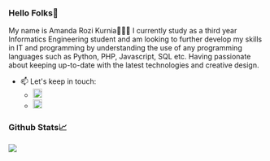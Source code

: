 ### Hello Folks👋

My name is Amanda Rozi Kurnia👩🏻‍💻 I currently study as a third year Informatics Engineering student and am looking to further develop my skills in IT and programming by understanding the use of any programming languages such as Python, PHP, Javascript, SQL etc. Having passionate about keeping up-to-date with the latest technologies and creative design.

<!-- - 🔭 I’m currently working on ...
- 🌱 I’m currently learning ...
- 👯 I’m looking to collaborate on ...
- 🤔 I’m looking for help with ...
- 💬 Ask me about ... -->
- 📫 Let's keep in touch:
  - <a href="https://instagram.com/yashmanda" target="_blank"><img src="https://upload.wikimedia.org/wikipedia/commons/thumb/a/a5/Instagram_icon.png/600px-Instagram_icon.png" alt="instagram-icon" width="18"></a>
  - <a href="amandarozikurnia@gmail.com" target="_blank"><img src="https://upload.wikimedia.org/wikipedia/commons/thumb/7/7e/Gmail_icon_%282020%29.svg/512px-Gmail_icon_%282020%29.svg.png" width ="18"></a>
<!--   - <a href="" target="_blank" src=""><img src="https://www.freeiconspng.com/thumbs/linkedin-logo-png/linkedin-logo-3.png" width="22"></a> -->
<!--   - <a href="" target="_blank" src=""><img src="https://upload.wikimedia.org/wikipedia/commons/4/45/Notion_app_logo.png" width="22"></a> -->
<!--   - twitter: yoursemicolon
  - medium:
  - linkedin:
  - tiktok:
  - youtube:  -->

### Github Stats📈
<img src="https://github-readme-stats.vercel.app/api?username=yoursemicolon&show_icons=true&theme=radical" />


<!-- - 😄 Pronouns: ...
- ⚡ Fun fact: ... -->
